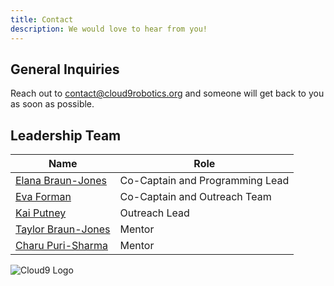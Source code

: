 ```yaml
---
title: Contact
description: We would love to hear from you!
---
```

<div class="parted">
<div>

## General Inquiries

Reach out to [contact@cloud9robotics.org](mailto:contact@cloud9robotics.org) and someone will get back to you as soon as possible.

## Leadership Team

Name | Role
-|-
[Elana Braun-Jones](mailto:elana@braun-jones.org) | Co-Captain and Programming Lead
[Eva Forman](mailto:eva4man1@gmail.com) | Co-Captain and Outreach Team
[Kai Putney](mailto:klputney2008@gmail.com) | Outreach Lead
[Taylor Braun-Jones](mailto:taylor@braun-jones.org) | Mentor
[Charu Puri-Sharma](mailto:charu.ps@gmail.com) | Mentor

</div>

![Cloud9 Logo](media/cloud9-logo-1-.svg)

</div>
